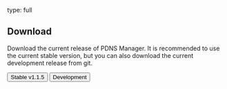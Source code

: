 type: full

## Download

Download the current release of PDNS Manager. It is recommended to use 
the current stable version, but you can also download the current 
development release from git.

[<button class="btn btn-success">Stable v1.1.5</button>](files/pdns-manager-1.1.5.tar.gz)
[<button class="btn btn-danger">Development</button>](https://github.com/loewexy/pdnsmanager/archive/master.zip)
